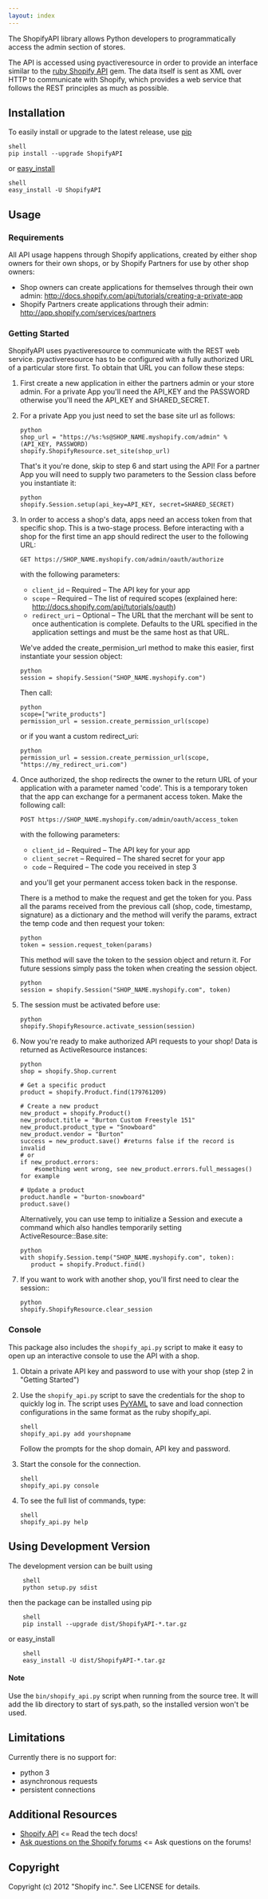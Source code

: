 ```yaml
---
layout: index
---
```


The ShopifyAPI library allows Python developers to programmatically access the admin section of stores.

The API is accessed using pyactiveresource in order to provide an interface similar to the [ruby Shopify API](https://github.com/shopify/shopify_api) gem. The data itself is sent as XML over HTTP to communicate with Shopify, which provides a web service that follows the REST principles as much as possible.

## Installation

To easily install or upgrade to the latest release, use
[pip](http://www.pip-installer.org/)

    shell
    pip install --upgrade ShopifyAPI

or [easy_install](http://packages.python.org/distribute/easy_install.html)

    shell
    easy_install -U ShopifyAPI

## Usage

### Requirements

All API usage happens through Shopify applications, created by either shop owners for their own shops, or by Shopify Partners for use by other shop owners:

* Shop owners can create applications for themselves through their own admin: <http://docs.shopify.com/api/tutorials/creating-a-private-app>
* Shopify Partners create applications through their admin: <http://app.shopify.com/services/partners>

### Getting Started

ShopifyAPI uses pyactiveresource to communicate with the REST web service. pyactiveresource has to be configured with a fully authorized URL of a particular store first. To obtain that URL you can follow these steps:

1.  First create a new application in either the partners admin or your store admin. For a private App you'll need the API_KEY and the PASSWORD otherwise you'll need the API_KEY and SHARED_SECRET.

2.  For a private App you just need to set the base site url as
    follows:

        python
        shop_url = "https://%s:%s@SHOP_NAME.myshopify.com/admin" % (API_KEY, PASSWORD)
        shopify.ShopifyResource.set_site(shop_url)
          
     That's it you're done, skip to step 6 and start using the API! For a partner App you will need to supply two parameters to the      Session class before you instantiate it:
     
        python
        shopify.Session.setup(api_key=API_KEY, secret=SHARED_SECRET)

3.  In order to access a shop's data, apps need an access token from that specific shop. This is a two-stage process. Before interacting with a shop for the first time an app should redirect the user to the following URL:

        GET https://SHOP_NAME.myshopify.com/admin/oauth/authorize

    with the following parameters:

    * `client_id` – Required – The API key for your app
    * `scope` – Required – The list of required scopes (explained here: http://docs.shopify.com/api/tutorials/oauth)
    * `redirect_uri` – Optional – The URL that the merchant will be sent to once authentication is complete. Defaults to the URL specified in the application settings and must be the same host as that URL.
    
    We've added the create_permision_url method to make this easier, first instantiate your session object:
    
        python
        session = shopify.Session("SHOP_NAME.myshopify.com")
       
    Then call:

        python
        scope=["write_products"]
        permission_url = session.create_permission_url(scope)
        
    or if you want a custom redirect_uri:
    
        python
        permission_url = session.create_permission_url(scope, "https://my_redirect_uri.com")
    
4.  Once authorized, the shop redirects the owner to the return URL of your application with a parameter named 'code'. This is a temporary token that the app can exchange for a permanent access token. Make the following call:

        POST https://SHOP_NAME.myshopify.com/admin/oauth/access_token

    with the following parameters:

    * `client_id` – Required – The API key for your app
    * `client_secret` – Required – The shared secret for your app
    * `code` – Required – The code you received in step 3
    
    and you'll get your permanent access token back in the response.

    There is a method to make the request and get the token for you. Pass all the params received from the previous call (shop, code, timestamp, signature) as a dictionary and the method will verify the params, extract the temp code and then request your token:

        python
        token = session.request_token(params)
    
    This method will save the token to the session object and return it. For future sessions simply pass the token when creating the session object.

        python
        session = shopify.Session("SHOP_NAME.myshopify.com", token)
    
5.  The session must be activated before use:

        python
        shopify.ShopifyResource.activate_session(session)
    
6.  Now you're ready to make authorized API requests to your shop!
    Data is returned as ActiveResource instances:

        python
        shop = shopify.Shop.current

        # Get a specific product
        product = shopify.Product.find(179761209)

        # Create a new product
        new_product = shopify.Product()
        new_product.title = "Burton Custom Freestyle 151"
        new_product.product_type = "Snowboard"
        new_product.vendor = "Burton"
        success = new_product.save() #returns false if the record is invalid
        # or
        if new_product.errors:
            #something went wrong, see new_product.errors.full_messages() for example

        # Update a product
        product.handle = "burton-snowboard"
        product.save()
    
    Alternatively, you can use temp to initialize a Session and execute a command which also handles temporarily setting ActiveResource::Base.site:

        python
        with shopify.Session.temp("SHOP_NAME.myshopify.com", token):
           product = shopify.Product.find()
     
7.  If you want to work with another shop, you'll first need to clear the session::

        python
        shopify.ShopifyResource.clear_session
     
### Console

This package also includes the `shopify_api.py` script to make it easy to open up an interactive console to use the API with a shop.

1.  Obtain a private API key and password to use with your shop (step 2 in "Getting Started")

2.  Use the `shopify_api.py` script to save the credentials for the shop to quickly log in. The script uses [PyYAML](http://pyyaml.org/) to save and load connection configurations in the same format as the ruby shopify\_api.

        shell
        shopify_api.py add yourshopname
    
    Follow the prompts for the shop domain, API key and password.

3.  Start the console for the connection.

        shell
        shopify_api.py console
    
4.  To see the full list of commands, type:

        shell
        shopify_api.py help
    
## Using Development Version

The development version can be built using

        shell
        python setup.py sdist

then the package can be installed using pip

        shell
        pip install --upgrade dist/ShopifyAPI-*.tar.gz

or easy_install

        shell
        easy_install -U dist/ShopifyAPI-*.tar.gz

#### Note
Use the `bin/shopify_api.py` script when running from the source tree. It will add the lib directory to start of sys.path, so the installed version won't be used. 

## Limitations

Currently there is no support for:

* python 3
* asynchronous requests
* persistent connections

## Additional Resources

* [Shopify API](http://api.shopify.com) <= Read the tech docs!
* [Ask questions on the Shopify forums](http://ecommerce.shopify.com/c/shopify-apis-and-technology) <= Ask questions on the forums!

## Copyright

Copyright (c) 2012 "Shopify inc.". See LICENSE for details.
